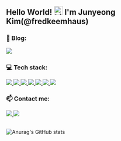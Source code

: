 <!-- 
**fredkeemhaus/fredkeemhaus** is a ✨ _special_ ✨ repository because its `README.md` (this file) appears on your GitHub profile.

Here are some ideas to get you started:

- 🔭 I’m currently working on ...
- 🌱 I’m currently learning ...
- 👯 I’m looking to collaborate on ...
- 🤔 I’m looking for help with ...
- 💬 Ask me about ...
- 📫 How to reach me: ...
- 😄 Pronouns: ...
- ⚡ Fun fact: ...
 -->

<!--  
💻 What can I use
- Programming Languages: Javascript, TypeScript, Python
- Front-end: HTML, CSS, React.js, React Native, Next.js, Google Analytics, Storybook, GatsbyJS
- Back-end: Node.js, Express
- Database: MySQL
- Design: Figma -->

## Hello World! <img src="https://user-images.githubusercontent.com/1303154/88677602-1635ba80-d120-11ea-84d8-d263ba5fc3c0.gif" width="24px" alt="hi"> I'm Junyeong Kim(@fredkeemhaus)


### 🔭 Blog:

<a href="https://velog.io/@fredkeemhaus">
  <img src="https://img.shields.io/badge/Tech blog-20232A?style=flat-square&logo=GitBook&logoColor=F05032" />
<a/>
  
<br />

### 💻 Tech stack:
 
<a href="https://ko.reactjs.org">
  <img src="https://img.shields.io/badge/React-20232A?style=flat-square&logo=react&logoColor=61DAFB" />
<a/>
<a href="https://www.typescriptlang.org/">
  <img src="https://img.shields.io/badge/TypeScript-20232A?style=flat-square&logo=TypeScript&logoColor=3178C6" />
<a/>
<a href="https://www.javascript.com">
  <img src="https://img.shields.io/badge/JavaScript-20232A?style=flat-square&logo=javascript&logoColor=F7DF1E" />
<a/>
<a href="https://developer.mozilla.org/en-US/docs/Web/HTML">
  <img src="https://img.shields.io/badge/HTML-20232A?style=flat-square&logo=HTML5&logoColor=E34F26" />
<a/>
<a href="https://developer.mozilla.org/en-US/docs/Web/CSS">
  <img src="https://img.shields.io/badge/CSS-20232A?style=flat-square&logo=CSS3&logoColor=1572B6" />
<a/>
<a href="https://nodejs.org/ko">
  <img src="https://img.shields.io/badge/Node.js-20232A?style=flat-square&logo=Node.js&logoColor=339933" />
<a/>
<a href="https://git-scm.com">
  <img src="https://img.shields.io/badge/Git-20232A?style=flat-square&logo=Git&logoColor=F05032" />
<a/>
  
<br />
  
### 📫 Contact me:
<p>
<a href="mailto:fredkeemhaus@gmail.com">
  <img src="https://img.shields.io/badge/fredkeemhaus@gmail.com-20232A?style=flat-square&logo=Gmail&logoColor=EA4335" />
<a/>
<a href="https://github.com/fredkeemhaus">
  <img src="https://img.shields.io/badge/fredkeemhaus-20232A?style=flat-square&logo=GitHub&logoColor=FFFFFE" />
<a/>

<br />
<br />
  
![Anurag's GitHub stats](https://github-readme-stats.vercel.app/api?username=fredkeemhaus&show_icons=true&theme=tokyonight)




